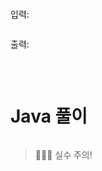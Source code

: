 # 


<br><br> 

입력:
```java

```

출력:
```java

```

<br>

# Java 풀이
```java

```

> 👩🏻‍💻 실수 주의! <br>


